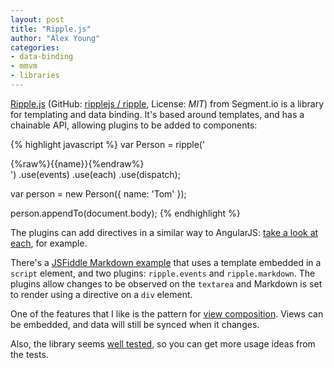 ```yaml
---
layout: post
title: "Ripple.js"
author: "Alex Young"
categories:
- data-binding
- mmvm
- libraries
---
```


[Ripple.js](http://ripplejs.github.io/) (GitHub: [ripplejs / ripple](https://github.com/ripplejs/ripple), License: _MIT_) from Segment.io is a library for templating and data binding.  It's based around templates, and has a chainable API, allowing plugins to be added to components:

{% highlight javascript %}
var Person = ripple('<div>{%raw%}{{name}}{%endraw%}</div>')
  .use(events)
  .use(each)
  .use(dispatch);

var person = new Person({
  name: 'Tom'
});

person.appendTo(document.body);
{% endhighlight %}

The plugins can add directives in a similar way to AngularJS: [take a look at each](https://github.com/ripplejs/each), for example.

There's a [JSFiddle Markdown example](http://jsfiddle.net/anthonyshort/QGK3r/light/) that uses a template embedded in a `script` element, and two plugins: `ripple.events` and `ripple.markdown`.  The plugins allow changes to be observed on the `textarea` and Markdown is set to render using a directive on a `div` element.

One of the features that I like is the pattern for [view composition](https://github.com/ripplejs/ripple/tree/master/docs/composing).  Views can be embedded, and data will still be synced when it changes.

Also, the library seems [well tested](https://github.com/ripplejs/ripple/tree/master/test), so you can get more usage ideas from the tests.

